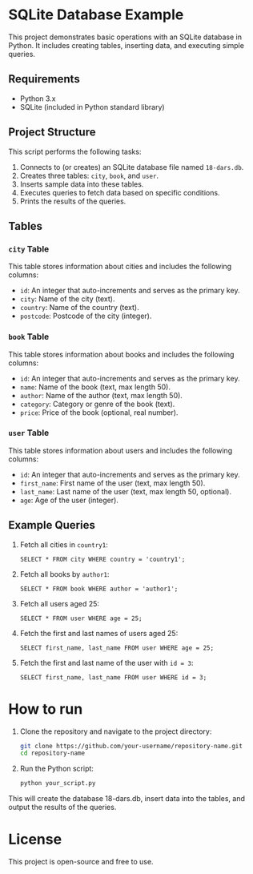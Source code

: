 # SQLite Database Example

This project demonstrates basic operations with an SQLite database in Python. It includes creating tables, inserting data, and executing simple queries.

## Requirements

- Python 3.x
- SQLite (included in Python standard library)

## Project Structure

This script performs the following tasks:

1. Connects to (or creates) an SQLite database file named `18-dars.db`.
2. Creates three tables: `city`, `book`, and `user`.
3. Inserts sample data into these tables.
4. Executes queries to fetch data based on specific conditions.
5. Prints the results of the queries.

## Tables

### `city` Table

This table stores information about cities and includes the following columns:

- `id`: An integer that auto-increments and serves as the primary key.
- `city`: Name of the city (text).
- `country`: Name of the country (text).
- `postcode`: Postcode of the city (integer).

### `book` Table

This table stores information about books and includes the following columns:

- `id`: An integer that auto-increments and serves as the primary key.
- `name`: Name of the book (text, max length 50).
- `author`: Name of the author (text, max length 50).
- `category`: Category or genre of the book (text).
- `price`: Price of the book (optional, real number).

### `user` Table

This table stores information about users and includes the following columns:

- `id`: An integer that auto-increments and serves as the primary key.
- `first_name`: First name of the user (text, max length 50).
- `last_name`: Last name of the user (text, max length 50, optional).
- `age`: Age of the user (integer).

## Example Queries

1. Fetch all cities in `country1`:
   ```sqlite
   SELECT * FROM city WHERE country = 'country1';
   ````
2. Fetch all books by `author1`:
   ```sqlite
   SELECT * FROM book WHERE author = 'author1';
   ```
3. Fetch all users aged 25:
   ```sqlite
   SELECT * FROM user WHERE age = 25;
   ```
4. Fetch the first and last names of users aged 25:
   ```sqlite
   SELECT first_name, last_name FROM user WHERE age = 25;
   ```
5. Fetch the first and last name of the user with `id = 3`:
   ```sqlite
   SELECT first_name, last_name FROM user WHERE id = 3;
   ```
# How to run
1. Clone the repository and navigate to the project directory:
   ```bash
   git clone https://github.com/your-username/repository-name.git
   cd repository-name
   ```
2. Run the Python script:
   ```bash
   python your_script.py
   ```
This will create the database 18-dars.db, 
insert data into the tables, and output the results of the queries.

# License
This project is open-source and free to use.